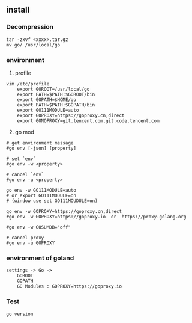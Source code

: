 ##  install
###   Decompression
```shell
tar -zxvf <xxxx>.tar.gz
mv go/ /usr/local/go
```

###   environment
1. profile 
```shell
vim /etc/profile
	export GOROOT=/usr/local/go
	export PATH=$PATH:$GOROOT/bin
	export GOPATH=$HOME/go
	export PATH=$PATH:$GOPATH/bin
	export GO111MODULE=auto
	export GOPROXY=https://goproxy.cn,direct
	export GONOPROXY=git.tencent.com,git.code.tencent.com
```
2. go mod 
```shell
# get environment message
#go env [-json] [property]

# set `env` 
#go env -w <property>

# cancel `env` 
#go env -u <property>

go env -w GO111MODULE=auto
# or export GO111MODULE=on
# (window use set GO111MOUDULE=on)

go env -w GOPROXY=https://goproxy.cn,direct
#go env -w GOPROXY=https://goproxy.io  or  https://proxy.golang.org

#go env -w GOSUMDB="off"

# cancel proxy
#go env -u GOPROXY
```

###   environment of goland 
```
settings -> Go ->
	GOROOT
	GOPATH
	GO Modules : GOPROXY=https://goproxy.io
```

###   Test
```shell
go version
```

